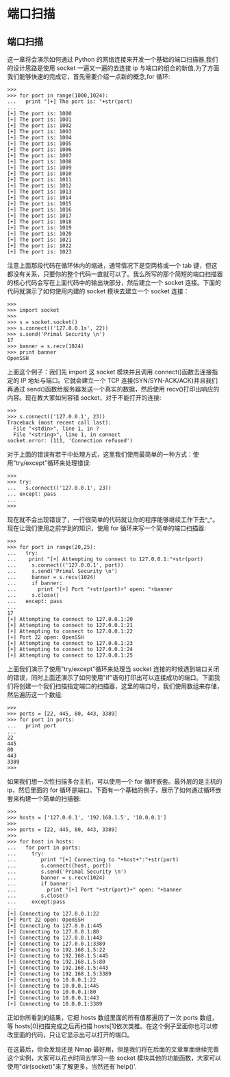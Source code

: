 # 端口扫描

## 端口扫描

这一章将会演示如何通过 Python 的网络连接来开发一个基础的端口扫描器,我们的设计思路是使用 socket 一遍又一遍的去连接 ip 与端口的组合的新值,为了方面我们能够快速的完成它，首先需要介绍一点新的概念,for 循环:

```
>>>
>>> for port in range(1000,1024):
...   print "[+] The port is: "+str(port)
...
[+] The port is: 1000
[+] The port is: 1001
[+] The port is: 1002
[+] The port is: 1003
[+] The port is: 1004
[+] The port is: 1005
[+] The port is: 1006
[+] The port is: 1007
[+] The port is: 1008
[+] The port is: 1009
[+] The port is: 1010
[+] The port is: 1011
[+] The port is: 1012
[+] The port is: 1013
[+] The port is: 1014
[+] The port is: 1015
[+] The port is: 1016
[+] The port is: 1017
[+] The port is: 1018
[+] The port is: 1019
[+] The port is: 1020
[+] The port is: 1021
[+] The port is: 1022
[+] The port is: 1023 
```

注意上面那段代码在循环体内的缩进，通常情况下是空两格或一个 tab 键，但这都没有关系，只要你的整个代码一直就可以了。我么所写的那个简短的端口扫描器的核心代码会写在上面代码中的输出块部分，然后建立一个 socket 连接。下面的代码就演示了如何使用内建的 socket 模块去建立一个 socket 连接：

```
>>>
>>> import socket
>>>
>>> s = socket.socket()
>>> s.connect(('127.0.0.1s', 22))
>>> s.send('Primal Security \n')
17
>>> banner = s.recv(1024)
>>> print banner
OpenSSH 
```

上面这个例子：我们先 import 这 socket 模块并且调用 connect()函数去连接指定的 IP 地址与端口。它就会建立一个 TCP 连接(SYN/SYN-ACK/ACK)并且我们再通过 send()函数给服务器发送一个真实的数据，然后使用 recv()打印出响应的内容。现在教大家如何容错 socket，对于不能打开的连接:

```
>>>
>>> s.connect(('127.0.0.1', 23))
Traceback (most recent call last):
  File "<stdin>", line 1, in ?
  File "<string>", line 1, in connect
socket.error: (111, 'Connection refused') 
```

对于上面的错误有若干中处理方式，这里我们使用最简单的一种方式：使用"try/except"循环来处理错误:

```
>>>
>>> try:
...   s.connect(('127.0.0.1', 23))
... except: pass
...
>>> 
```

现在就不会出现错误了，一行很简单的代码就让你的程序能够继续工作下去^_^。现在让我们使用之前学到的知识，使用 for 循环来写一个简单的端口扫描器:

```
>>>
>>> for port in range(20,25):
...   try:
...    print "[+] Attempting to connect to 127.0.0.1:"+str(port)
...     s.connect(('127.0.0.1', port))
...     s.send('Primal Security \n')    
...     banner = s.recv(1024)
...     if banner:
...       print "[+] Port "+str(port)+" open: "+banner
...     s.close()
...   except: pass
...
17
[+] Attempting to connect to 127.0.0.1:20
[+] Attempting to connect to 127.0.0.1:21
[+] Attempting to connect to 127.0.0.1:22
[+] Port 22 open: OpenSSH
[+] Attempting to connect to 127.0.0.1:23
[+] Attempting to connect to 127.0.0.1:24
[+] Attempting to connect to 127.0.0.1:25 
```

上面我们演示了使用"try/except"循环来处理当 socket 连接的时候遇到端口关闭的错误，同时上面还演示了如何使用"if"语句打印出可以连接成功的端口。下面我们将创建一个我们扫描指定端口的扫描器，这里的端口号，我们使用数组来存储，然后遍历这一个数组:

```
>>>
>>> ports = [22, 445, 80, 443, 3389]
>>> for port in ports:
...   print port
...
22
445
80
443
3389
>>> 
```

如果我们想一次性扫描多台主机，可以使用一个 for 循环嵌套。最外层的是主机的 ip，然后里面的 for 循环是端口。下面有一个基础的例子，展示了如何通过循环嵌套来构建一个简单的扫描器:

```
>>>
>>> hosts = ['127.0.0.1', '192.168.1.5', '10.0.0.1']
>>>
>>> ports = [22, 445, 80, 443, 3389]
>>>
>>> for host in hosts:
...   for port in ports:
...     try:
...        print "[+] Connecting to "+host+":"+str(port)
...        s.connect((host, port))
...        s.send('Primal Security \n')
...        banner = s.recv(1024)
...        if banner:
...          print "[+] Port "+str(port)+" open: "+banner
...        s.close()
...     except:pass
...
[+] Connecting to 127.0.0.1:22
[+] Port 22 open: OpenSSH
[+] Connecting to 127.0.0.1:445
[+] Connecting to 127.0.0.1:80
[+] Connecting to 127.0.0.1:443
[+] Connecting to 127.0.0.1:3389
[+] Connecting to 192.168.1.5:22
[+] Connecting to 192.168.1.5:445
[+] Connecting to 192.168.1.5:80
[+] Connecting to 192.168.1.5:443
[+] Connecting to 192.168.1.5:3389
[+] Connecting to 10.0.0.1:22
[+] Connecting to 10.0.0.1:445
[+] Connecting to 10.0.0.1:80
[+] Connecting to 10.0.0.1:443
[+] Connecting to 10.0.0.1:3389 
```

正如你所看到的结果，它把 hosts 数组里面的所有值都遍历了一次 ports 数组，等 hosts[0]扫描完成之后再扫描 hosts[1]依次类推。在这个例子里面你也可以修改里面的代码，只让它显示出可以打开的端口。

在这最后，你会发现还是 Nmap 最好用，但是我们将在后面的文章里面继续完善这个实例，大家可以花点时间去学习一些 socket 模块其他的功能函数，大家可以使用"dir(socket)"来了解更多，当然还有'help()'.